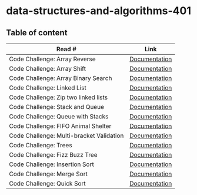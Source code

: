 # data-structures-and-algorithms-401

## Table of content

| Read # | Link |
|------|------|
| Code Challenge: Array Reverse | [Documentation](/challenges/arrayReverse/README.md) |
| Code Challenge: Array Shift | [Documentation](/challenges/arrayShift/README.md) |
| Code Challenge: Array Binary Search | [Documentation](/challenges/arrayBinarySearch/README.md) |
| Code Challenge: Linked List | [Documentation](/challenges/linkedList/README.md) |
| Code Challenge: Zip two linked lists | [Documentation](/challenges/llZip/README.md) |
| Code Challenge: Stack and Queue | [Documentation](/challenges/stacksAndQueues/README.md) |
| Code Challenge: Queue with Stacks | [Documentation](/challenges/queueWithStacks/README.md) |
| Code Challenge: FIFO Animal Shelter | [Documentation](/challenges/fifoAnimalShelter/README.md) |
| Code Challenge: Multi-bracket Validation | [Documentation](/challenges/multiBracketValidation/README.md) |
| Code Challenge: Trees | [Documentation](/challenges/tree/README.md) |
| Code Challenge: Fizz Buzz Tree | [Documentation](/challenges/fizzBuzzTree/README.md) |
| Code Challenge: Insertion Sort | [Documentation](/challenges/insertionSort/README.md) |
| Code Challenge: Merge Sort | [Documentation](/challenges/mergeSort/README.md) |
| Code Challenge: Quick Sort | [Documentation](/challenges/quickSort/README.md) |
